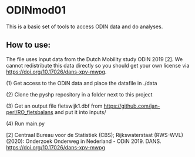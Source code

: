 # ODINmod01
This is a basic set of tools to access ODIN data and do analyses.



## How to use:
The file uses input data from the Dutch Mobility study ODiN 2019 [2]. We cannot redistribute this data directly so you should get your own license via https://doi.org/10.17026/dans-xpv-mwpg.

(1) Get access to the ODiN data and place the datafile in ./data

(2) Clone the pyshp repository in a folder next to this project

(3) Get an output file fietswijk1.dbf from https://github.com/jan-perl/RO_fietsbalans and put it into inputs/

(4) Run main.py

[2] Centraal Bureau voor de Statistiek (CBS); Rijkswaterstaat (RWS-WVL) (2020): Onderzoek Onderweg in Nederland - ODiN 2019. DANS. https://doi.org/10.17026/dans-xpv-mwpg
